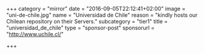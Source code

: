 +++
category = "mirror"
date = "2016-09-05T22:12:41+02:00"
image = "uni-de-chile.jpg"
name = "Universidad de Chile"
reason = "kindly hosts our Chilean repository on their Servers."
subcategory = "tier1"
title = "universidad_de_chile"
type = "sponsor-post"
sponsorurl = "http://www.uchile.cl/"

+++

